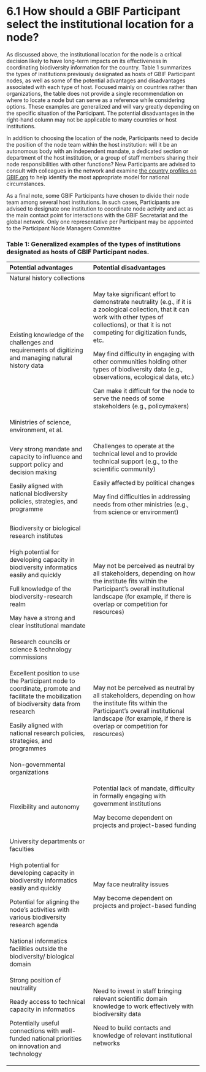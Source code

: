 # 6.1 How should a GBIF Participant select the institutional location for a node?

As discussed above, the institutional location for the node is a critical decision likely to have long-term impacts on its effectiveness in coordinating biodiversity information for the country. Table 1 summarizes the types of institutions previously designated as hosts of GBIF Participant nodes, as well as some of the potential advantages and disadvantages associated with each type of host. Focused mainly on countries rather than organizations, the table does not provide a single recommendation on where to locate a node but can serve as a reference while considering options. These examples are generalized and will vary greatly depending on the specific situation of the Participant. The potential disadvantages in the right-hand column may not be applicable to many countries or host institutions. 

In addition to choosing the location of the node, Participants need to decide the position of the node team within the host institution: will it be an autonomous body with an independent mandate, a dedicated section or department of the host institution, or a group of staff members sharing their node responsibilities with other functions? New Participants are advised to consult with colleagues in the network and examine [the country profiles on GBIF.org](https://www.gbif.org/the-gbif-network) to help identify the most appropriate model for national circumstances. 

As a final note, some GBIF Participants have chosen to divide their node team among several host institutions. In such cases, Participants are advised to designate one institution to coordinate node activity and act as the main contact point for interactions with the GBIF Secretariat and the global network. Only one representative per Participant may be appointed to the Participant Node Managers Committee



### Table 1: Generalized examples of the types of institutions designated as hosts of GBIF Participant nodes. 

<table>
  <thead>
    <tr>
      <th style="text-align:left">Potential advantages</th>
      <th style="text-align:left">Potential disadvantages</th>
    </tr>
  </thead>
  <tbody>
    <tr>
      <td style="text-align:left">Natural history collections</td>
      <td style="text-align:left"></td>
    </tr>
    <tr>
      <td style="text-align:left">Existing knowledge of the challenges and requirements of digitizing and
        managing natural history data</td>
      <td style="text-align:left">
        <p>May take significant effort to demonstrate neutrality (e.g., if it is
          a zoological collection, that it can work with other types of collections),
          or that it is not competing for digitization funds, etc.</p>
        <p>May find difficulty in engaging with other communities holding other types
          of biodiversity data (e.g., observations, ecological data, etc.)</p>
        <p>Can make it difficult for the node to serve the needs of some stakeholders
          (e.g., policymakers)</p>
      </td>
    </tr>
    <tr>
      <td style="text-align:left">Ministries of science, environment, et al.</td>
      <td style="text-align:left"></td>
    </tr>
    <tr>
      <td style="text-align:left">
        <p>Very strong mandate and capacity to influence and support policy and decision
          making</p>
        <p>Easily aligned with national biodiversity policies, strategies, and programme</p>
      </td>
      <td style="text-align:left">
        <p>Challenges to operate at the technical level and to provide technical
          support (e.g., to the scientific community)</p>
        <p>Easily affected by political changes</p>
        <p>May find difficulties in addressing needs from other ministries (e.g.,
          from science or environment)</p>
      </td>
    </tr>
    <tr>
      <td style="text-align:left">Biodiversity or biological research institutes</td>
      <td style="text-align:left"></td>
    </tr>
    <tr>
      <td style="text-align:left">
        <p>High potential for developing capacity in biodiversity informatics easily
          and quickly</p>
        <p>Full knowledge of the biodiversity-research realm</p>
        <p>May have a strong and clear institutional mandate</p>
      </td>
      <td style="text-align:left">May not be perceived as neutral by all stakeholders, depending on how
        the institute fits within the Participant’s overall institutional landscape
        (for example, if there is overlap or competition for resources)</td>
    </tr>
    <tr>
      <td style="text-align:left">Research councils or science & technology commissions</td>
      <td style="text-align:left"></td>
    </tr>
    <tr>
      <td style="text-align:left">
        <p>Excellent position to use the Participant node to coordinate, promote
          and facilitate the mobilization of biodiversity data from research</p>
        <p>Easily aligned with national research policies, strategies, and programmes</p>
      </td>
      <td style="text-align:left">May not be perceived as neutral by all stakeholders, depending on how
        the institute fits within the Participant’s overall institutional landscape
        (for example, if there is overlap or competition for resources)</td>
    </tr>
    <tr>
      <td style="text-align:left">Non-governmental organizations</td>
      <td style="text-align:left"></td>
    </tr>
    <tr>
      <td style="text-align:left">Flexibility and autonomy</td>
      <td style="text-align:left">
        <p>Potential lack of mandate, difficulty in formally engaging with government
          institutions</p>
        <p>May become dependent on projects and project-based funding</p>
      </td>
    </tr>
    <tr>
      <td style="text-align:left">University departments or faculties</td>
      <td style="text-align:left"></td>
    </tr>
    <tr>
      <td style="text-align:left">
        <p>High potential for developing capacity in biodiversity informatics easily
          and quickly</p>
        <p>Potential for aligning the node’s activities with various biodiversity
          research agenda</p>
      </td>
      <td style="text-align:left">
        <p>May face neutrality issues</p>
        <p>May become dependent on projects and project-based funding</p>
      </td>
    </tr>
    <tr>
      <td style="text-align:left">National informatics facilities outside the biodiversity/ biological domain</td>
      <td
      style="text-align:left"></td>
    </tr>
    <tr>
      <td style="text-align:left">
        <p>Strong position of neutrality</p>
        <p>Ready access to technical capacity in informatics</p>
        <p>Potentially useful connections with well-funded national priorities on
          innovation and technology</p>
      </td>
      <td style="text-align:left">
        <p>Need to invest in staff bringing relevant scientific domain knowledge
          to work effectively with biodiversity data</p>
        <p>Need to build contacts and knowledge of relevant institutional networks</p>
      </td>
    </tr>
  </tbody>
</table>